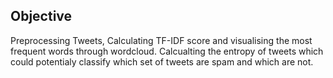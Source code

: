 ## Objective
Preprocessing Tweets, Calculating TF-IDF score and visualising the most frequent words through wordcloud.
Calcualting the entropy of tweets which could potentialy classify which set of tweets are spam and which are not.
